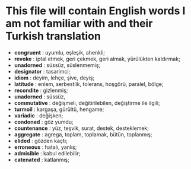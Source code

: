 # This file will contain English words I am not familiar with and their Turkish translation
- **congruent** : uyumlu, eşleşik, ahenkli;
- **revoke** : iptal etmek, geri çekmek, geri almak, yürülükten kaldırmak;
- **unadorned** : süssüz, süslenmemiş;
- **designator** : tasarimci;
- **idiom** : deyim, lehçe, şive, deyiş;
- **latitude** : enlem, serbestlik, tolerans, hoşgörü, paralel, bölge;
- **recondite** : gizlenmiş;
- **unadorned** : süssüz, 
- **commutative** : değişmeli, değitirilebilen, değiştirme ile ilgili;
- **turmoil** : kargaşa, gürültü, hengame;
- **variadic** : değişken;
- **condoned** : göz yumdu;
- **countenance** : yüz, teşvik, surat, destek, desteklemek;
- **aggregate** : agrega, toplam, toplamak, bütün, toplanmış;
- **elided** : gözden kaçtı;
- **erroneous** : hatalı, yanlış;
- **admisible** : kabul edilebilir;
- **catenated** : katlanmış;
